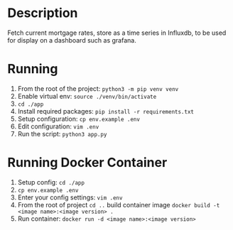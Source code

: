 # Description
Fetch current mortgage rates, store as a time series in Influxdb, to be used for display on a dashboard such as grafana.

# Running
1. From the root of the project: `python3 -m pip venv venv`
2. Enable virtual env: `source ./venv/bin/activate`
3. `cd ./app`
4. Install required packages: `pip install -r requirements.txt`
5. Setup configuration: `cp env.example .env`
6. Edit configuration: `vim .env`
7. Run the script: `python3 app.py`

# Running Docker Container
1. Setup config: `cd ./app`
2. `cp env.example .env`
3. Enter your config settings: `vim .env`
4. From the root of project `cd ..` build container image `docker build -t <image name>:<image version> .`
5. Run container: `docker run -d <image name>:<image version> `
